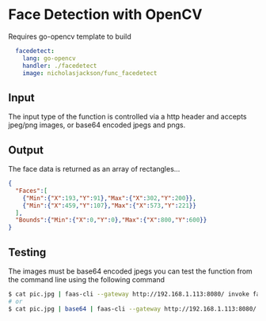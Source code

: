 # Face Detection with OpenCV
Requires go-opencv template to build

```yaml
  facedetect:
    lang: go-opencv
    handler: ./facedetect
    image: nicholasjackson/func_facedetect
```

## Input
The input type of the function is controlled via a http header and accepts jpeg/png images, or base64 encoded jpegs and pngs.

## Output
The face data is returned as an array of rectangles...

```json
{
  "Faces":[
    {"Min":{"X":193,"Y":91},"Max":{"X":302,"Y":200}},
    {"Min":{"X":459,"Y":107},"Max":{"X":573,"Y":221}}
  ],
  "Bounds":{"Min":{"X":0,"Y":0},"Max":{"X":800,"Y":600}}
}
```

## Testing
The images must be base64 encoded jpegs you can test the function from the command line using the following command

```bash
$ cat pic.jpg | faas-cli --gateway http://192.168.1.113:8080/ invoke facedetect
# or
$ cat pic.jpg | base64 | faas-cli --gateway http://192.168.1.113:8080/ invoke facedetect
```
